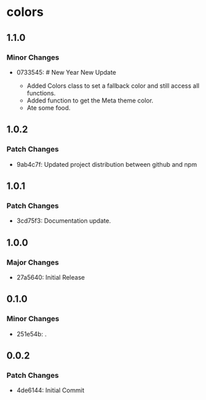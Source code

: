 # colors

## 1.1.0

### Minor Changes

- 0733545: # New Year New Update

  - Added Colors class to set a fallback color and still access all functions.
  - Added function to get the Meta theme color.
  - Ate some food.

## 1.0.2

### Patch Changes

- 9ab4c7f: Updated project distribution between github and npm

## 1.0.1

### Patch Changes

- 3cd75f3: Documentation update.

## 1.0.0

### Major Changes

- 27a5640: Initial Release

## 0.1.0

### Minor Changes

- 251e54b: .

## 0.0.2

### Patch Changes

- 4de6144: Initial Commit
